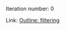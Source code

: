 Iteration number: 0

Link: [Outline: filtering](https://docs.google.com/document/d/1OB_FZhJm5BG5Jtt0xz-NIvggvEk4R8v-nJ8lqYyfRWM/edit)
